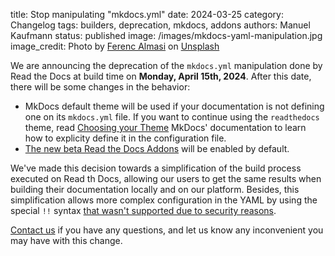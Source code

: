 title: Stop manipulating "mkdocs.yml"
date: 2024-03-25
category: Changelog
tags: builders, deprecation, mkdocs, addons
authors: Manuel Kaufmann
status: published
image: /images/mkdocs-yaml-manipulation.jpg
image_credit: Photo by <a href="https://unsplash.com/@flowforfrank?utm_content=creditCopyText&utm_medium=referral&utm_source=unsplash">Ferenc Almasi</a> on <a href="https://unsplash.com/photos/text-yXrl2lkGJ-k?utm_content=creditCopyText&utm_medium=referral&utm_source=unsplash">Unsplash</a>


We are announcing the deprecation of the `mkdocs.yml` manipulation done by Read the Docs at build time on **Monday, April 15th, 2024**.
After this date, there will be some changes in the behavior:

* MkDocs default theme will be used if your documentation is not defining one on its `mkdocs.yml` file.
  If you want to continue using the `readthedocs` theme, read [Choosing your Theme](https://www.mkdocs.org/user-guide/choosing-your-theme/) MkDocs' documentation
  to learn how to explicity define it in the configuration file.
* [The new beta Read the Docs Addons](https://blog.readthedocs.com/addons-flyout-menu-beta/) will be enabled by default.


We've made this decision towards a simplification of the build process executed on Read th Docs,
allowing our users to get the same results when building their documentation locally and on our platform.
Besides, this simplification allows more complex configuration in the YAML by using the special `!!` syntax
[that wasn't supported due to security reasons](https://github.com/readthedocs/readthedocs.org/issues/8529).


[Contact us](https://readthedocs.org/support/) if you have any questions,
and let us know any inconvenient you may have with this change.
